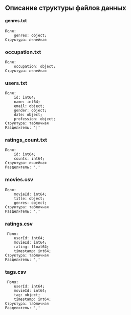 ## Описание структуры файлов данных

#### genres.txt
    Поля: 
    	genres: object;
    Структура: линейная
    
### occupation.txt
    Поля:
        occupation: object;
    Структура: линейная
    
### users.txt
    Поля:
        id: int64;
        name: int64;
        email: object;
        gender: object;
        date: object;
        profession: object;
    Структура: табличная
    Разделитель: '|'
    
### ratings_count.txt
    Поля:
        id: int64;
        counts: int64;
    Структура: линейная
    Разделитель: ','
    
### movies.csv
    Поля:
        movieId: int64;
        title: object;
        genres: object;
    Структура: табличная
    Разделитель: ','

### ratings.csv
     Поля:
        userId: int64;
        movieId: int64;
        rating: float64;
        timestamp: int64;  
    Структура: табличная
    Разделитель: ','

### tags.csv
     Поля:
        userId: int64;
        movieId: int64;
        tag: object;
        timestamp: int64;  
    Структура: табличная
    Разделитель: ','
